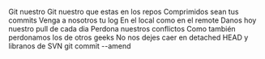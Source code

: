 Git nuestro
Git nuestro que estas en los repos 
Comprimidos sean tus commits
Venga a nosotros tu log
En el local como en el remote
Danos hoy nuestro pull de cada dia
Perdona nuestros conflictos
Como también perdonamos los de otros geeks 
No nos dejes caer en detached HEAD
y libranos de SVN
git commit --amend